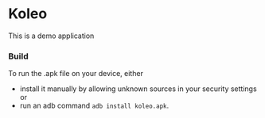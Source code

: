 # Koleo
This is a demo application

### Build

To run the .apk file on your device, either
- install it manually by allowing unknown sources in your security settings or
- run an adb command `adb install koleo.apk`.
